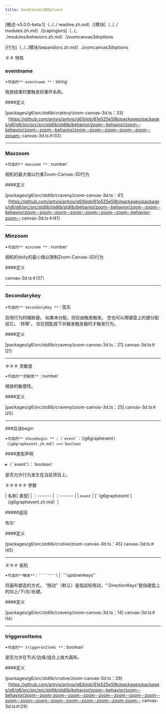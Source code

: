 ```yaml
---
title: ZoomCanvas3DOptions
---
```


[概述-v5.0.0-beta.1]（../../ readme.zh.md）/[模块]（../../ modules.zh.md）/[capingiors]（../。 ./modules/behaviors.zh.md）/zoomcanvas3doptions 

 [行为]（../../模块/bepandiors.zh.md）.zoomcanvas3doptions 

 ＃＃ 特性 

 ### eventname 

 •`可选的** eventname **：`string` 

 拖放结束时要触发的事件名称。 

 ####定义 

 [packages/g6/src/stdlib/cratevy/zoom-canvas-3d.ts：33]（https://github.com/antvis/antvis/g6/blob/61e525e59b/packages/packages/g6/g6/src/src/src/stdlib/stdlib/behavior/zoom--behavior/zoom--behavior/zoom--zoom--behavior/zoom--zoom--zoom--zoom--zoom--zooam- canvas-3d.ts＃l33） 

 ___ 

 ### Maxzoom 

 •`可选的** maxzoom **：`number` 

 相机的最大值以约束Zoom-Canvas-3D行为 

 ####定义 

 [packages/g6/src/stdlib/craveny/zoom-canvas-3d.ts：41]（https://github.com/antvis/antvis/g6/blob/61e525e59b/packages/packages/g6/g6/src/src/stdlib/stdlib/stdlib/behavior/zoom--behavior/zoom--zoom--behavior/zoom--zoom--zoom--zoom--zoom--zoom--zoom--behavior-zoom-- canvas-3d.ts＃l41） 

 ___ 

 ### Minzoom 

 •`可选的** minzoom **：`number` 

 相机的dolly的最小值以限制Zoom-Canvas-3D行为 

 ####定义 

 canvas-3d.ts＃l37） 

 ___ 

 ### Secondarykey 

 •`可选的** SecondaryKey **：`弦乐 

 启用行为的辅助键。 
 如果未分配，则仅由触发触发。 
 您也可以用键盘上的键分配给它。 '转移'， 
 仅在钥匙按下并触发触发器时才触发行为。 

 ####定义 

 [packages/g6/src/stdlib/craveny/zoom-canvas-3d.ts：21] canvas-3d.ts＃l21） 

 ___ 

 ＃＃＃ 灵敏度 

 •`可选的**灵敏度**：`number` 

 缩放的敏感性。 

 ####定义 

 [packages/g6/src/stdlib/craveny/zoom-canvas-3d.ts：25] canvas-3d.ts＃l25） 

 ___ 

 ###应该begin 

 •``可选的** shosebegin ** :（`event`：[``Ig6graphevent`]（ig6graphevent.zh.md））=>>'boolean` 

 ####类型声明 

 ▸（``event'）：`boolean' 

 是否允许行为发生在当前项目上。 

 ＃＃＃＃＃ 参数 

 | 名称| 类型| 
 | ：------- | ：------- | 
 | `event` | [``ig6graphevent`]（ig6graphevent.zh.md）| 

 #####返回 

 布尔' 

 ####定义 

 [packages/g6/src/stdlib/crutive/zoom-canvas-3d.ts：45] canvas-3d.ts＃l45） 

 ___ 

 ＃＃＃ 扳机 

 •`可选的**触发**：````''''`\ | ``''updownkeys'' 

 将画布塑造的方式。 “拖动”（默认）是指鼠标拖动，“ DirectionKeys”是指键盘上的向上/下/左/右键。 

 ####定义 

 [packages/g6/src/stdlib/craveny/zoom-canvas-3d.ts：14] canvas-3d.ts＃l14） 

 ___ 

 ### triggeronItems 

 •`可选的** triggeronItems **：`boolean` 

 是否允许在节点/边缘/组合上放大画布。 

 ####定义 

 [packages/g6/src/stdlib/crutive/zoom-canvas-3d.ts：29]（https://github.com/antvis/antvis/g6/blob/61e525e59b/packages/packages/g6/g6/src/src/src/stdlib/stdlib/behavior/zoom--behavior/zoom--behavior/zoom--zoom-zoom--zoom--zoom--zoom--zoom--zoom--zoom--zoom--zoom--zoom--zoom--zoom--zoom--zoom--zoom-zoom-- canvas-3d.ts＃l29）